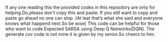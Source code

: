 If any one reading this the provided codes in this repository are only for helping.Do,please don't copy this and paste. 
If you still want to copy and paste go ahead no one can stop .(At leat that’s what she said and everyone knows what happend next.So be wise)
This code can be helpful for those who want to code Expected SARSA using Deep Q Networks(DQN).
The generate csv code is not mine it is given by my senior.So cheers to him.
